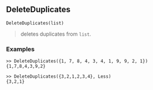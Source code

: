 ## DeleteDuplicates

``` 
DeleteDuplicates(list)
``` 
> deletes duplicates from `list`. 
 
 
### Examples 
 
``` 
>> DeleteDuplicates({1, 7, 8, 4, 3, 4, 1, 9, 9, 2, 1})
{1,7,8,4,3,9,2} 
``` 

``` 
>> DeleteDuplicates({3,2,1,2,3,4}, Less)
{3,2,1}
``` 
 